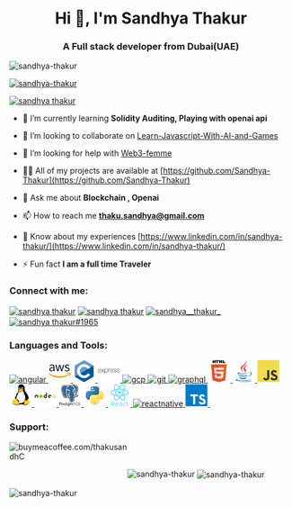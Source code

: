 <h1 align="center">Hi 👋, I'm Sandhya Thakur</h1>
<h3 align="center">A Full stack developer from Dubai(UAE)</h3>

<p align="left"> <img src="https://komarev.com/ghpvc/?username=sandhya-thakur&label=Profile%20views&color=0e75b6&style=flat" alt="sandhya-thakur" /> </p>

<p align="left"> <a href="https://github.com/ryo-ma/github-profile-trophy"><img src="https://github-profile-trophy.vercel.app/?username=sandhya-thakur" alt="sandhya-thakur" /></a> </p>

<p align="left"> <a href="https://twitter.com/sandhya thakur" target="blank"><img src="https://img.shields.io/twitter/follow/sandhya thakur?logo=twitter&style=for-the-badge" alt="sandhya thakur" /></a> </p>

- 🌱 I’m currently learning **Solidity Auditing, Playing with openai api**

- 👯 I’m looking to collaborate on [Learn-Javascript-With-AI-and-Games](https://github.com/Sandhya-Thakur/Learn-Javascript-With-AI-and-Games)

- 🤝 I’m looking for help with [Web3-femme](https://github.com/Sandhya-Thakur/Web3-femme)

- 👨‍💻 All of my projects are available at [https://github.com/Sandhya-Thakur](https://github.com/Sandhya-Thakur)

- 💬 Ask me about **Blockchain , Openai**

- 📫 How to reach me **thaku.sandhya@gmail.com**

- 📄 Know about my experiences [https://www.linkedin.com/in/sandhya-thakur/](https://www.linkedin.com/in/sandhya-thakur/)

- ⚡ Fun fact **I am a full time Traveler**

<h3 align="left">Connect with me:</h3>
<p align="left">
<a href="https://twitter.com/sandhya thakur" target="blank"><img align="center" src="https://raw.githubusercontent.com/rahuldkjain/github-profile-readme-generator/master/src/images/icons/Social/twitter.svg" alt="sandhya thakur" height="30" width="40" /></a>
<a href="https://linkedin.com/in/sandhya thakur" target="blank"><img align="center" src="https://raw.githubusercontent.com/rahuldkjain/github-profile-readme-generator/master/src/images/icons/Social/linked-in-alt.svg" alt="sandhya thakur" height="30" width="40" /></a>
<a href="https://instagram.com/sandhya__thakur_" target="blank"><img align="center" src="https://raw.githubusercontent.com/rahuldkjain/github-profile-readme-generator/master/src/images/icons/Social/instagram.svg" alt="sandhya__thakur_" height="30" width="40" /></a>
<a href="https://discord.gg/sandhya thakur#1965" target="blank"><img align="center" src="https://raw.githubusercontent.com/rahuldkjain/github-profile-readme-generator/master/src/images/icons/Social/discord.svg" alt="sandhya thakur#1965" height="30" width="40" /></a>
</p>

<h3 align="left">Languages and Tools:</h3>
<p align="left"> <a href="https://angular.io" target="_blank" rel="noreferrer"> <img src="https://angular.io/assets/images/logos/angular/angular.svg" alt="angular" width="40" height="40"/> </a> <a href="https://aws.amazon.com" target="_blank" rel="noreferrer"> <img src="https://raw.githubusercontent.com/devicons/devicon/master/icons/amazonwebservices/amazonwebservices-original-wordmark.svg" alt="aws" width="40" height="40"/> </a> <a href="https://www.cprogramming.com/" target="_blank" rel="noreferrer"> <img src="https://raw.githubusercontent.com/devicons/devicon/master/icons/c/c-original.svg" alt="c" width="40" height="40"/> </a> <a href="https://expressjs.com" target="_blank" rel="noreferrer"> <img src="https://raw.githubusercontent.com/devicons/devicon/master/icons/express/express-original-wordmark.svg" alt="express" width="40" height="40"/> </a> <a href="https://cloud.google.com" target="_blank" rel="noreferrer"> <img src="https://www.vectorlogo.zone/logos/google_cloud/google_cloud-icon.svg" alt="gcp" width="40" height="40"/> </a> <a href="https://git-scm.com/" target="_blank" rel="noreferrer"> <img src="https://www.vectorlogo.zone/logos/git-scm/git-scm-icon.svg" alt="git" width="40" height="40"/> </a> <a href="https://graphql.org" target="_blank" rel="noreferrer"> <img src="https://www.vectorlogo.zone/logos/graphql/graphql-icon.svg" alt="graphql" width="40" height="40"/> </a> <a href="https://www.w3.org/html/" target="_blank" rel="noreferrer"> <img src="https://raw.githubusercontent.com/devicons/devicon/master/icons/html5/html5-original-wordmark.svg" alt="html5" width="40" height="40"/> </a> <a href="https://www.java.com" target="_blank" rel="noreferrer"> <img src="https://raw.githubusercontent.com/devicons/devicon/master/icons/java/java-original.svg" alt="java" width="40" height="40"/> </a> <a href="https://developer.mozilla.org/en-US/docs/Web/JavaScript" target="_blank" rel="noreferrer"> <img src="https://raw.githubusercontent.com/devicons/devicon/master/icons/javascript/javascript-original.svg" alt="javascript" width="40" height="40"/> </a> <a href="https://www.linux.org/" target="_blank" rel="noreferrer"> <img src="https://raw.githubusercontent.com/devicons/devicon/master/icons/linux/linux-original.svg" alt="linux" width="40" height="40"/> </a> <a href="https://nodejs.org" target="_blank" rel="noreferrer"> <img src="https://raw.githubusercontent.com/devicons/devicon/master/icons/nodejs/nodejs-original-wordmark.svg" alt="nodejs" width="40" height="40"/> </a> <a href="https://www.postgresql.org" target="_blank" rel="noreferrer"> <img src="https://raw.githubusercontent.com/devicons/devicon/master/icons/postgresql/postgresql-original-wordmark.svg" alt="postgresql" width="40" height="40"/> </a> <a href="https://www.python.org" target="_blank" rel="noreferrer"> <img src="https://raw.githubusercontent.com/devicons/devicon/master/icons/python/python-original.svg" alt="python" width="40" height="40"/> </a> <a href="https://reactjs.org/" target="_blank" rel="noreferrer"> <img src="https://raw.githubusercontent.com/devicons/devicon/master/icons/react/react-original-wordmark.svg" alt="react" width="40" height="40"/> </a> <a href="https://reactnative.dev/" target="_blank" rel="noreferrer"> <img src="https://reactnative.dev/img/header_logo.svg" alt="reactnative" width="40" height="40"/> </a> <a href="https://www.typescriptlang.org/" target="_blank" rel="noreferrer"> <img src="https://raw.githubusercontent.com/devicons/devicon/master/icons/typescript/typescript-original.svg" alt="typescript" width="40" height="40"/> </a> <a href="https://soliditylang.org/" target="_blank" rel="noreferrer">
  <img src="https://soliditylang.org/images/logo.svg" alt="Solidity" width="60" height="60" style="filter: brightness(0) invert(1);"/>
</a>
 </p>

<h3 align="left">Support:</h3>
<p><a href="https://www.buymeacoffee.com/buymeacoffee.com/thakusandhC"> <img align="left" src="https://cdn.buymeacoffee.com/buttons/v2/default-yellow.png" height="50" width="210" alt="buymeacoffee.com/thakusandhC" /></a></p><br><br>

<p><img align="left" src="https://github-readme-stats.vercel.app/api/top-langs?username=sandhya-thakur&show_icons=true&locale=en&layout=compact" alt="sandhya-thakur" /></p>

<p>&nbsp;<img align="center" src="https://github-readme-stats.vercel.app/api?username=sandhya-thakur&show_icons=true&locale=en" alt="sandhya-thakur" /></p>

<p><img align="center" src="https://github-readme-streak-stats.herokuapp.com/?user=sandhya-thakur&" alt="sandhya-thakur" /></p>


